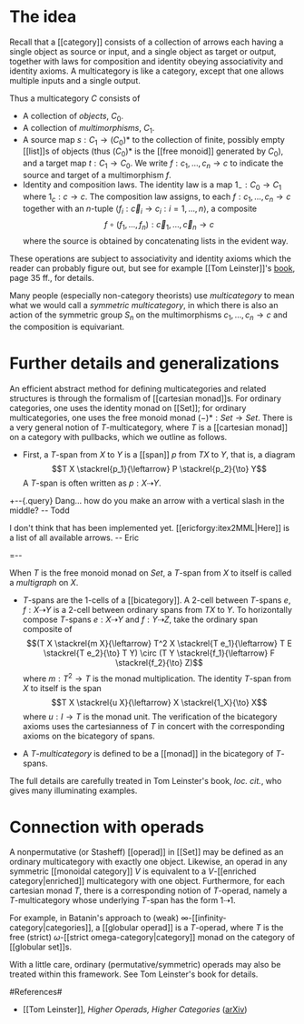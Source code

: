 # The idea #

Recall that a [[category]] consists of a collection of arrows each having a single object as source or input, and a single object as target or output, together with laws for composition and identity obeying associativity and identity axioms. A multicategory is like a category, except that one allows multiple inputs and a single output.

Thus a multicategory $C$ consists of

* A collection of _objects_, $C_0$.
* A collection of _multimorphisms_, $C_1$.
* A source map $s: C_1 \to (C_0)*$ to the collection of finite, possibly empty [[list]]s of objects (thus $(C_0)*$ is the [[free monoid]] generated by $C_0$), and a target map $t: C_1 \to C_0$. We write $f: c_1, \ldots, c_n \to c$ to indicate the source and target of a multimorphism $f$.
* Identity and composition laws. The identity law is a map $1_{-}: C_0 \to C_1$ where $1_c: c \to c$. The composition law assigns, to each $f: c_1, \ldots, c_n \to c$ together with an $n$-tuple $\langle f_i: \vec{c}_i \to c_i: i = 1, \ldots, n \rangle$, a composite 
$$f \circ (f_1, \ldots, f_n): \vec{c}_1, \ldots, \vec{c}_n \to c$$ 
where the source is obtained by concatenating lists in the evident way.

These operations are subject to associativity and identity axioms which the reader can probably figure out, but see for example [[Tom Leinster]]'s <a href="http://arxiv.org/abs/math.CT/0305049">book</a>, page 35 ff., for details.

Many people (especially non-category theorists) use _multicategory_ to mean what we would call a _symmetric multicategory_, in which there is also an action of the symmetric group $S_n$ on the multimorphisms $c_1, \ldots, c_n \to c$ and the composition is equivariant.

# Further details and generalizations #

An efficient abstract method for defining multicategories and related structures is through the formalism of [[cartesian monad]]s. For ordinary categories, one uses the identity monad on [[Set]]; for ordinary multicategories, one uses the free monoid monad $(-)*: Set \to Set$. There is a very general notion of $T$-multicategory, where $T$ is a [[cartesian monad]] on a category with pullbacks, which we outline as follows.

* First, a $T$-span from $X$ to $Y$ is a [[span]] $p$ from $T X$ to $Y$, that is, a diagram
$$T X \stackrel{p_1}{\leftarrow} P \stackrel{p_2}{\to} Y$$
A $T$-span is often written as $p: X \dashrightarrow Y$.

+--{.query}
Dang... how do you make an arrow with a vertical slash in the middle? -- Todd

I don't think that has been implemented yet. [[ericforgy:itex2MML|Here]] is a list of all available arrows. -- Eric

=--

When $T$ is the free monoid monad on $Set$, a $T$-span from $X$ to itself is called a _multigraph_ on $X$.

* $T$-spans are the 1-cells of a [[bicategory]]. A 2-cell between $T$-spans $e, f: X \dashrightarrow Y$ is a 2-cell between ordinary spans from $T X$ to $Y$. To horizontally compose $T$-spans $e: X \dashrightarrow Y$ and $f: Y \dashrightarrow Z$, take the ordinary span composite of
$$(T X \stackrel{m X}{\leftarrow} T^2 X \stackrel{T e_1}{\leftarrow} T E \stackrel{T e_2}{\to} T Y) \circ (T Y \stackrel{f_1}{\leftarrow} F \stackrel{f_2}{\to} Z)$$
where $m: T^2 \to T$ is the monad multiplication. The identity $T$-span from $X$ to itself is the span
$$T X \stackrel{u X}{\leftarrow} X \stackrel{1_X}{\to} X$$
where $u: I \to T$ is the monad unit. The verification of the bicategory axioms uses the cartesianness of $T$ in concert with the corresponding axioms on the bicategory of spans.

* A $T$-_multicategory_ is defined to be a [[monad]] in the bicategory of $T$-spans.

The full details are carefully treated in Tom Leinster's book, _loc. cit._, who gives many illuminating examples.

# Connection with operads #

A nonpermutative (or Stasheff) [[operad]] in [[Set]] may be defined as an ordinary multicategory with exactly one object.  Likewise, an operad in any symmetric [[monoidal category]] $V$ is equivalent to a $V$-[[enriched category|enriched]] multicategory with one object.  Furthermore, for each cartesian monad $T$, there is a corresponding notion of $T$-operad, namely a $T$-multicategory whose underlying $T$-span has the form $1 \dashrightarrow 1$.

For example, in Batanin's approach to (weak) $\infty$-[[infinity-category|categories]], a [[globular operad]] is a $T$-operad, where $T$ is the free (strict) $\omega$-[[strict omega-category|category]] monad on the category of [[globular set]]s.

With a little care, ordinary (permutative/symmetric) operads may also be treated within this framework. See Tom Leinster's book for details.

#References#

* [[Tom Leinster]], _Higher Operads, Higher Categories_ ([arXiv](http://golem.ph.utexas.edu/category/2007/05/on_the_bar_construction.html#c021027))
